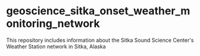 # geoscience_sitka_onset_weather_monitoring_network
This repository includes information about the Sitka Sound Science Center's Weather Station network in Sitka, Alaska
